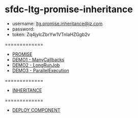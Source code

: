 # sfdc-ltg-promise-inheritance

* username: ltg.promise.inheritance@jz.com
* password:
* token: Zq4jylcZbrYw1VTnIaHZGgb2v

=============

* [PROMISE](./notes/PROMISE.md)
* [DEMO1 - ManyCallbacks](./notes/ManyCallbacks.md)
* [DEMO2 - LongRunJob](./notes/LongRunJob.md)
* [DEMO3 - ParallelExecution](./notes/ParallelExecution.md)

=============

* [INHERITANCE](./notes/Inheritance.md)

=============

* [DEPLOY COMPONENT](./notes/DeployComponent.md)
